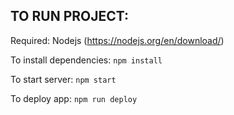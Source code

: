 ## TO RUN PROJECT:

Required: Nodejs (https://nodejs.org/en/download/)

To install dependencies: `npm install`

To start server: `npm start`

To deploy app: `npm run deploy`
